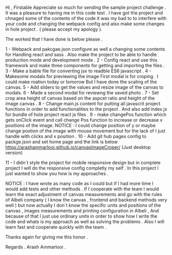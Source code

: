 Hi , 
Firstable Appreciate so much for sending the sample project challenge .
It was a pleasure to having me in this code test . 
I have got the project and chnaged some of the contents of the code it was my bad to to interfere with your code and changing the webpack config and also make some changes in hole project . ( please accept my apology ).

The worked that I have done is below please . 

1 - Webpack  and pakcgae.json configure as well a changing some contents for Handling react and sass . Also make the project to be able to handle production mode and development mode . 
2 - Config react and use this framework and make three components for getting and importing the files .
3 - Make a bable file for converting jsx to readble ES6 javascript .
4 - Makesome modals for previewing the image First modal is for croping . I could make roation today or tomorow But I have done the scaling of the canvas.
5 - Add sliders to get the values and resize image of the canvas to modals.
6 - Made a second modal for reviewng the saved photo . 
7 - Set crop area height of canvas based on the aspcet ratio and height of the image canvas . 
8 - Change main.js content for putting all javascrit project functions in order to add functionalities to the project . And also add index.js for bundle of hole project react js files .
9 - make changePos function which gets onClick event and call change Pos function to increase or decrease x positions of the image.
NOTICE : I could change position of y or maybe change postion of the image with mouse movement but for the lack of I just handle with clicks and x position . 
10 - Add git hub pages config to packge.json and set home page and the link is below 
https://arashammarlooi.github.io/canvasImageCroper/
(Just desktop version)

11 - I didn`t style the project for mobile responsive design but in complete project I will do the responsive config completly my self . In this project I just wanted to show you how is my approaches . 

NOTICE : I have wrote as many code as I could but if I had more time I would add tests and other methods . 
If I cooperate with the team I would learn the exact adjustment of canvas measurements and go with the rules of Albeli company ( I know the canvas , frontend and backend methods very well ) but now actually I don`t know the specific units and positions of the canvas , images measurements and printing configuration in Albeli ,  And because of that I just use ordinary units in order to show how I write the code and whats is my approach as well as solving the problems . 
Also I will learn fast and cooperate quickly with the team . 

Thanks again for giving me this honor .

Regards .
Arash Ammarlooi .
